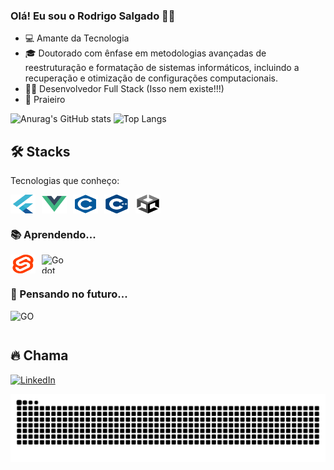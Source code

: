 ### Olá! Eu sou o Rodrigo Salgado 👋🏼

- 💻 Amante da Tecnologia
- 🎓 Doutorado com ênfase em metodologias avançadas de reestruturação e formatação de sistemas informáticos, incluindo a recuperação e otimização de configurações computacionais.
- 👨‍💻 Desenvolvedor Full Stack (Isso nem existe!!!)
- 🌴 Praieiro


![Anurag's GitHub stats](https://github-readme-stats.vercel.app/api?username=salgadu&show_icons=true&theme=radical)
![Top Langs](https://github-readme-stats.vercel.app/api/top-langs/?username=salgadu&layout=compact&theme=radical)

## 🛠️ Stacks 

Tecnologias que conheço:
<div style="display: flex; flex-wrap: wrap; gap: 10px;">
  <img align="center" alt="Flutter" height="30" width="40" src="https://raw.githubusercontent.com/devicons/devicon/master/icons/flutter/flutter-original.svg">
  <img align="center" alt="Vue" height="30" width="40" src="https://raw.githubusercontent.com/devicons/devicon/master/icons/vuejs/vuejs-original.svg">  
  <img align="center" alt="C" height="30" width="40" src="https://raw.githubusercontent.com/devicons/devicon/master/icons/c/c-plain.svg">
  <img align="center" alt="C++" height="30" width="40" src="https://raw.githubusercontent.com/devicons/devicon/master/icons/cplusplus/cplusplus-plain.svg">
  <img align="center" alt="Unity" height="30" width="40" src="https://raw.githubusercontent.com/devicons/devicon/master/icons/unity/unity-original.svg">
</div>

### 📚 Aprendendo...
<div style="display: flex; flex-wrap: wrap; gap: 10px;">
  <img align="center" alt="Svelte" height="30" width="40" src="https://raw.githubusercontent.com/devicons/devicon/master/icons/svelte/svelte-original.svg">
  <img align="center" alt="Godot" height="30" width="40" src="https://cdn.jsdelivr.net/gh/devicons/devicon@latest/icons/godot/godot-original.svg" />
</div>


### 🔮 Pensando no futuro...
<div style="display: flex; flex-wrap: wrap; gap: 10px;">
   <img align="center" alt="GO" height="30" width="40" src="https://cdn.jsdelivr.net/gh/devicons/devicon@latest/icons/go/go-original.svg"/>
</div>

## 🔥 Chama
[![LinkedIn](https://img.shields.io/badge/linkedin-%230077B5.svg?style=for-the-badge&logo=linkedin&logoColor=white)](https://www.linkedin.com/in/salgadu/)

<div align="center">
  <img src="https://github.com/salgadu/salgadu/blob/output/github-contribution-grid-snake.svg" alt="Snake animation">
</div>
